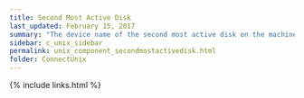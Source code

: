 ```yaml
---
title: Second Most Active Disk
last_updated: February 15, 2017
summary: "The device name of the second most active disk on the machine."
sidebar: c_unix_sidebar
permalink: unix_component_secondmostactivedisk.html
folder: ConnectUnix
---
```



{% include links.html %}

